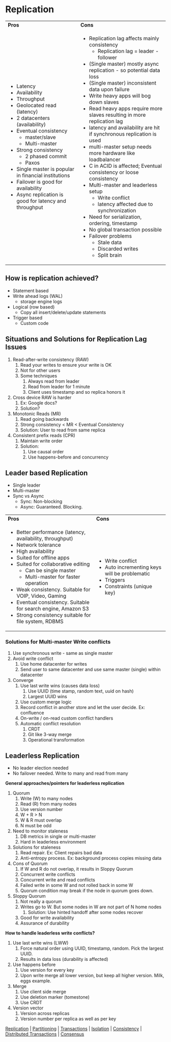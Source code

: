 
# Replication


<table>
  <tr>
   <td><strong>Pros</strong>
   </td>
   <td><strong>Cons</strong>
   </td>
  </tr>
  <tr>
   <td rowspan="13" >
<ul>

<li>Latency

<li>Availability

<li>Throughput

<li>Geolocated read (latency)

<li>2 datacenters (availability) 

<li>Eventual consistency 
<ul>
 
<li>master/slave
 
<li>Multi-master
</li> 
</ul>

<li>Strong consistency 
<ul>
 
<li>2 phased commit
 
<li>Paxos
</li> 
</ul>

<li>Single master is popular in financial institutions

<li>Failover is good for availability

<li>Async replication is good for latency and throughput
</li>
</ul>
   </td>
   <td rowspan="13" >
<ul>

<li>Replication lag affects mainly consistency 
<ul>
 
<li>Replication lag = leader - follower
</li> 
</ul>

<li>(Single master) mostly async replication - so potential data loss

<li>(Single master) inconsistent data upon failure

<li>Write heavy apps will bog down slaves

<li>Read heavy apps require more slaves resulting in more replication lag

<li>latency and availability are hit if synchronous replication is used

<li>multi-master setup needs more hardware like loadbalancer

<li>C in ACID is affected; Eventual consistency or loose consistency 

<li>Multi-master and leaderless setup 
<ul>
 
<li>Write conflict
 
<li>latency affected due to synchronization
</li> 
</ul>

<li>Need for serialization, ordering, timestamp

<li>No global transaction possible

<li>Failover problems 
<ul>
 
<li>Stale data
 
<li>Discarded writes
 
<li>Split brain
</li> 
</ul>
</li> 
</ul>
   </td>
  </tr>
</table>



## How is replication achieved?



* Statement based
* Write ahead logs (WAL)
    * storage engine logs
* Logical (row based)
    * Copy all insert/delete/update statements
* Trigger based
    * Custom code


## Situations and Solutions for Replication Lag Issues



1. Read-after-write consistency (RAW)
    1. Read your writes to ensure your write is OK
    2. Not for other users
    3. Some techniques
        1. Always read from leader
        2. Read from leader for 1 minute
        3. Client uses timestamp and so replica honors it
2. Cross device RAW is harder
    1. Ex: Google docs?
    2. Solution?
3. Monotonic Reads (MR)
    1. Read going backwards
    2. Strong consistency &lt; MR &lt; Eventual Consistency
    3. Solution: User to read from same replica
4. Consistent prefix reads (CPR)
    1. Maintain write order
    2. Solution:
        1. Use causal order
        2. Use happens-before and concurrency


## Leader based Replication



* Single leader
* Multi-master
* Sync vs Async
    * Sync: Non-blocking
    * Async: Guaranteed. Blocking.

<table>
  <tr>
   <td><strong>Pros</strong></td>
   <td><strong>Cons</strong></td>
  </tr>
  <tr>
   <td>
<ul>

<li>Better performance (latency, availability, throughput)

<li>Network tolerance

<li>High availability

<li>Suited for offline apps

<li>Suited for collaborative editing 
<ul>
 
<li>Can be single master
 
<li>Multi-master for faster operation
</li> 
</ul>

<li>Weak consistency. Suitable for VOIP, Video, Gaming

<li>Eventual consistency. Suitable for search engine, Amazon S3

<li>Strong consistency suitable for file system, RDBMS
</li>
</ul>
   </td>
   <td>
<ul>

<li>Write conflict

<li>Auto incrementing keys will be problematic

<li>Triggers

<li>Constraints (unique key)
</li>
</ul>
   </td>
  </tr>
</table>



### Solutions for Multi-master Write conflicts



1. Use synchronous write - same as single master
2. Avoid write conflict
    1. Use home datacenter for writes
    2. Send user to same datacenter and use same master (single) within datacenter
3. Converge
    1. Use last write wins (causes data loss)
        1. Use UUID (time stamp, random text, uuid on hash)
        2. Largest UUID wins
    2. Use custom merge logic
    3. Record conflict in another store and let the user decide. Ex: confluence
    4. On-write / on-read custom conflict handlers
    5. Automatic conflict resolution
        1. CRDT
        2. Git like 3-way merge
        3. Operational transformation




## Leaderless Replication


* No leader election needed
* No failover needed. Write to many and read from many

**General approaches/pointers for leaderless replication**


1. Quorum
    1. Write (W) to many nodes
    2. Read (R)  from many nodes
    3. Use version number
    4. W +  R > N
    5. W & R must overlap
    6. N must be odd
2. Need to monitor staleness
    1. DB metrics in single or multi-master
    2. Hard in leaderless environment
3. Solutions for staleness
    1. Read repair. Ex: Client repairs bad data
    2. Anti-entropy process. Ex: background process copies missing data
4. Cons of Quorum
    1. If W and R do not overlap, it results in Sloppy Quorum
    2. Concurrent write conflicts
    3. Concurrent write and read conflicts
    4. Failed write in some  W and not rolled back in some W
    5. Quorum condition may break if the node in quorum goes down.
5. Sloppy Quorum
    1. Not really a quorum 
    2. Writes go to W. But some nodes in W are not part of N home nodes
        1. Solution: Use hinted handoff after some nodes recover
    3. Good for write availability
    4. Assurance of durability

**How to handle leaderless write conflicts?**


1. Use last write wins (LWW)
    1. Force natural order using UUID, timestamp, random. Pick the largest UUID.
    2. Results in data loss (durability is affected)
2. Use happens before
    1. Use version for every key
    2. Upon write merge all lower version, but keep all higher version. Milk, eggs example.
3. Merge
    1. Use client side merge
    2. Use deletion marker (tomestone)
    3. Use CRDT
4. Version vector
    1. Version across replicas
    2. Version number per replica as well as per key



[Replication](replication.md) | [Partitioning](partitioning.md) | [Transactions](transaction.md) | [Isolation](isolation.md) | [Consistency](consistency.md) | [Distributed Transactions](distributed_transactions.md) | [Consensus](consensus.md)